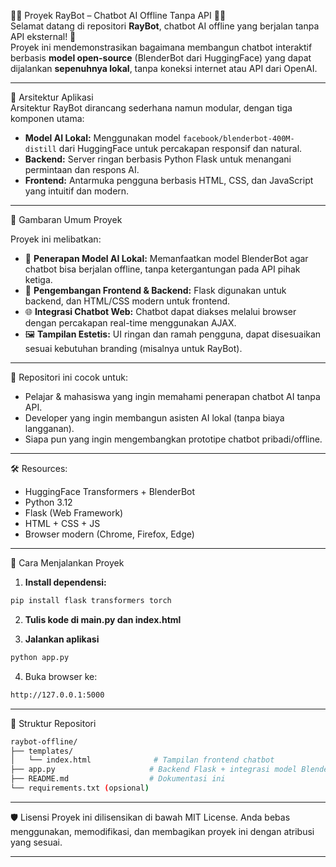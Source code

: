🧠💬 Proyek RayBot – Chatbot AI Offline Tanpa API 🧠💬  
Selamat datang di repositori **RayBot**, chatbot AI offline yang berjalan tanpa API eksternal! 🚀  
Proyek ini mendemonstrasikan bagaimana membangun chatbot interaktif berbasis **model open-source** (BlenderBot dari HuggingFace) yang dapat dijalankan **sepenuhnya lokal**, tanpa koneksi internet atau API dari OpenAI.

---

🧱 Arsitektur Aplikasi  
Arsitektur RayBot dirancang sederhana namun modular, dengan tiga komponen utama:

- **Model AI Lokal:** Menggunakan model `facebook/blenderbot-400M-distill` dari HuggingFace untuk percakapan responsif dan natural.
- **Backend:** Server ringan berbasis Python Flask untuk menangani permintaan dan respons AI.
- **Frontend:** Antarmuka pengguna berbasis HTML, CSS, dan JavaScript yang intuitif dan modern.

---

📖 Gambaran Umum Proyek  

Proyek ini melibatkan:

- 🎯 **Penerapan Model AI Lokal:** Memanfaatkan model BlenderBot agar chatbot bisa berjalan offline, tanpa ketergantungan pada API pihak ketiga.
- 🧰 **Pengembangan Frontend & Backend:** Flask digunakan untuk backend, dan HTML/CSS modern untuk frontend.
- 🌐 **Integrasi Chatbot Web:** Chatbot dapat diakses melalui browser dengan percakapan real-time menggunakan AJAX.
- 🖼️ **Tampilan Estetis:** UI ringan dan ramah pengguna, dapat disesuaikan sesuai kebutuhan branding (misalnya untuk RayBot).

---

🎯 Repositori ini cocok untuk:

- Pelajar & mahasiswa yang ingin memahami penerapan chatbot AI tanpa API.
- Developer yang ingin membangun asisten AI lokal (tanpa biaya langganan).
- Siapa pun yang ingin mengembangkan prototipe chatbot pribadi/offline.

---

🛠️ Resources:

- HuggingFace Transformers + BlenderBot
- Python 3.12
- Flask (Web Framework)
- HTML + CSS + JS
- Browser modern (Chrome, Firefox, Edge)

---

🚀 Cara Menjalankan Proyek  

1. **Install dependensi:**

```bash
pip install flask transformers torch
```

2. **Tulis kode di main.py dan index.html**

3. **Jalankan aplikasi**

```bash
python app.py
```

4. Buka browser ke:

```bash
http://127.0.0.1:5000
```
---

📂 Struktur Repositori

```bash
raybot-offline/
├── templates/
│   └── index.html              # Tampilan frontend chatbot
├── app.py                     # Backend Flask + integrasi model BlenderBot
├── README.md                  # Dokumentasi ini
└── requirements.txt (opsional)
```
---

🛡️ Lisensi
Proyek ini dilisensikan di bawah MIT License. Anda bebas menggunakan, memodifikasi, dan membagikan proyek ini dengan atribusi yang sesuai.

---

